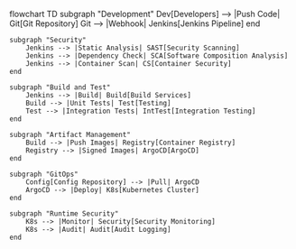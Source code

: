 flowchart TD
    subgraph "Development"
        Dev[Developers] --> |Push Code| Git[Git Repository]
        Git --> |Webhook| Jenkins[Jenkins Pipeline]
    end

    subgraph "Security"
        Jenkins --> |Static Analysis| SAST[Security Scanning]
        Jenkins --> |Dependency Check| SCA[Software Composition Analysis]
        Jenkins --> |Container Scan| CS[Container Security]
    end

    subgraph "Build and Test"
        Jenkins --> |Build| Build[Build Services]
        Build --> |Unit Tests| Test[Testing]
        Test --> |Integration Tests| IntTest[Integration Testing]
    end

    subgraph "Artifact Management"
        Build --> |Push Images| Registry[Container Registry]
        Registry --> |Signed Images| ArgoCD[ArgoCD]
    end

    subgraph "GitOps"
        Config[Config Repository] --> |Pull| ArgoCD
        ArgoCD --> |Deploy| K8s[Kubernetes Cluster]
    end

    subgraph "Runtime Security"
        K8s --> |Monitor| Security[Security Monitoring]
        K8s --> |Audit| Audit[Audit Logging]
    end